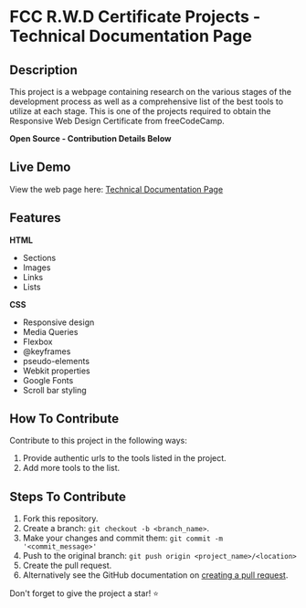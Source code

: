 # FCC R.W.D Certificate Projects - Technical Documentation Page

## Description

This project is a webpage containing research on the various stages of the development process as well as a comprehensive list of the best tools to utilize at each stage. This is one of the projects required to obtain the Responsive Web Design Certificate from freeCodeCamp.

**Open Source - Contribution Details Below**

## Live Demo

View the web page here: [Technical Documentation Page](https://quintin-dev.github.io/Projects-Technical_Documentation_Page/)

## Features

**HTML**

-   Sections
-   Images
-   Links
-   Lists

**CSS**

-   Responsive design
-   Media Queries
-   Flexbox
-   @keyframes
-   pseudo-elements
-   Webkit properties
-   Google Fonts
-   Scroll bar styling

## How To Contribute

Contribute to this project in the following ways:

1. Provide authentic urls to the tools listed in the project.
2. Add more tools to the list.

## Steps To Contribute

1. Fork this repository.
2. Create a branch: `git checkout -b <branch_name>`.
3. Make your changes and commit them: `git commit -m '<commit_message>'`
4. Push to the original branch: `git push origin <project_name>/<location>`
5. Create the pull request.
6. Alternatively see the GitHub documentation on [creating a pull request](https://help.github.com/en/github/collaborating-with-issues-and-pull-requests/creating-a-pull-request).

Don't forget to give the project a star! ⭐
